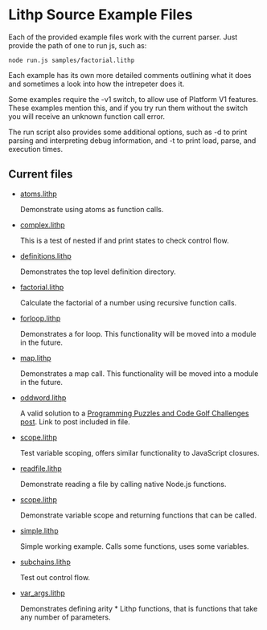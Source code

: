 Lithp Source Example Files
==========================

Each of the provided example files work with the current parser. Just provide
the path of one to run js, such as:

	node run.js samples/factorial.lithp

Each example has its own more detailed comments outlining what it does and
sometimes a look into how the intrepeter does it.

Some examples require the -v1 switch, to allow use of Platform V1 features.
These examples mention this, and if you try run them without the switch you
will receive an unknown function call error.

The run script also provides some additional options, such as -d to print
parsing and interpreting debug information, and -t to print load, parse, and
execution times.

Current files
-------------

* [atoms.lithp](https://github.com/andrakis/node-lithp/blob/master/samples/atoms.lithp)

	Demonstrate using atoms as function calls.

* [complex.lithp](https://github.com/andrakis/node-lithp/blob/master/samples/complex.lithp)

	This is a test of nested if and print states to check control flow.

* [definitions.lithp](https://github.com/andrakis/node-lithp/blob/master/samples/definitions.lithp)

	Demonstrates the top level definition directory.

* [factorial.lithp](https://github.com/andrakis/node-lithp/blob/master/samples/factorial.lithp)

	Calculate the factorial of a number using recursive function calls.

* [forloop.lithp](https://github.com/andrakis/node-lithp/blob/master/samples/forloop.lithp)

	Demonstrates a for loop. This functionality will be moved into a module in the future.

* [map.lithp](https://github.com/andrakis/node-lithp/blob/master/samples/map.lithp)

	Demonstrates a map call. This functionality will be moved into a module in the future.

* [oddword.lithp](https://github.com/andrakis/node-lithp/blob/master/samples/oddword.lithp)

	A valid solution to a [Programming Puzzles and Code Golf Challenges post](http://codegolf.stackexchange.com/questions/93906/is-it-an-odd-word).
	Link to post included in file.

* [scope.lithp](https://github.com/andrakis/node-lithp/blob/master/samples/scope.lithp)

	Test variable scoping, offers similar functionality to JavaScript closures.

* [readfile.lithp](https://github.com/andrakis/node-lithp/blob/master/samples/readfile.lithp)

	Demonstrate reading a file by calling native Node.js functions.

* [scope.lithp](https://github.com/andrakis/node-lithp/blob/master/samples/scope.lithp)

	Demonstrate variable scope and returning functions that can be called.

* [simple.lithp](https://github.com/andrakis/node-lithp/blob/master/samples/atoms.lithp)

	Simple working example. Calls some functions, uses some variables.

* [subchains.lithp](https://github.com/andrakis/node-lithp/blob/master/samples/atoms.lithp)

	Test out control flow.

* [var_args.lithp](https://github.com/andrakis/node-lithp/blob/master/samples/var_args.lithp)

	Demonstrates defining arity * Lithp functions, that is functions that take any number of
	parameters.
